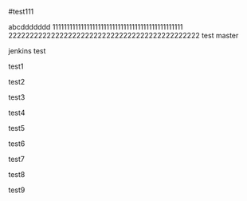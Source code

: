 #test111

abcddddddd
1111111111111111111111111111111111111111111111
222222222222222222222222222222222222222222222
test master



jenkins test

test1

test2

test3

test4

test5

test6

test7

test8

test9
